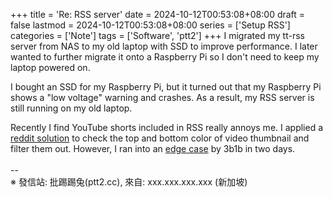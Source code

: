 +++
title = 'Re: RSS server'
date = 2024-10-12T00:53:08+08:00
draft = false
lastmod = 2024-10-12T00:53:08+08:00
series = ['Setup RSS']
categories = ['Note']
tags = ['Software', 'ptt2']
+++
I migrated my tt-rss server from NAS to my old laptop with SSD to improve performance. I later wanted to further migrate it onto a Raspberry Pi so I don't need to keep my laptop powered on.

I bought an SSD for my Raspberry Pi, but it turned out that my Raspberry Pi shows a "low voltage" warning and crashes. As a result, my RSS server is still running on my old laptop.

Recently I find YouTube shorts included in RSS really annoys me. I applied a [reddit solution](https://www.reddit.com/r/rss/comments/14o44dy/comment/lhphi3b/) to check the top and bottom color of video thumbnail and filter them out. However, I ran into an [edge case](https://www.youtube.com/watch?v=W3-kpRz-e1Q) by 3b1b in two days.
<br>
<br>
--<br>
※ 發信站: 批踢踢兔(ptt2.cc), 來自: xxx.xxx.xxx.xxx (新加坡)<br>
